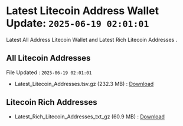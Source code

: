 # Latest Litecoin Address Wallet Update: `2025-06-19 02:01:01`

Latest All Address Litecoin Wallet and Latest Rich Litecoin Addresses .

## All Litecoin Addresses

File Updated : `2025-06-19 02:01:01`

- Latest_Litecoin_Addresses.tsv.gz (232.3 MB) : [Download](https://github.com/Pymmdrza/Rich-Address-Wallet/releases/tag/Litecoin)

## Litecoin Rich Addresses

- Latest_Rich_Litecoin_Addresses_txt_gz (60.9 MB) : [Download](https://github.com/Pymmdrza/Rich-Address-Wallet/releases/tag/Litecoin)
